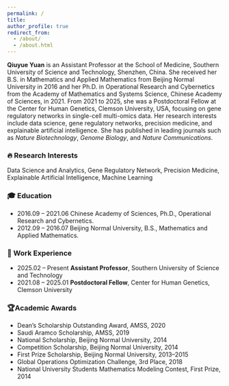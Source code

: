 ```yaml
---
permalink: /
title:
author_profile: true
redirect_from: 
  - /about/
  - /about.html
---
```


**Qiuyue Yuan** is an Assistant Professor at the School of Medicine, Southern University of Science and Technology, Shenzhen, China. She received her B.S. in Mathematics and Applied Mathematics from Beijing Normal University in 2016 and her Ph.D. in Operational Research and Cybernetics from the Academy of Mathematics and Systems Science, Chinese Academy of Sciences, in 2021. From 2021 to 2025, she was a Postdoctoral Fellow at the Center for Human Genetics, Clemson University, USA, focusing on gene regulatory networks in single-cell multi-omics data. Her research interests include data science, gene regulatory networks, precision medicine, and explainable artificial intelligence. She has published in leading journals such as *Nature Biotechnology*, *Genome Biology*, and *Nature Communications*.

### 🔥 Research Interests

Data Science and Analytics, Gene Regulatory Network, Precision Medicine, Explainable Artificial Intelligence, Machine Learning 

### 🎓 Education

- 2016.09 – 2021.06 Chinese Academy of Sciences, Ph.D., Operational Research and Cybernetics.
- 2012.09 – 2016.07 Beijing Normal University, B.S., Mathematics and Applied Mathematics.  

### 💼 Work Experience

- 2025.02 – Present  **Assistant Professor**, Southern University of Science and Technology 
- 2021.08 – 2025.01  **Postdoctoral Fellow**, Center for Human Genetics, Clemson University 

###  🏆**Academic Awards**

- Dean’s Scholarship Outstanding Award, AMSS, 2020
- Saudi Aramco Scholarship, AMSS, 2019
- National Scholarship, Beijing Normal University, 2014
- Competition Scholarship, Beijing Normal University, 2014
- First Prize Scholarship, Beijing Normal University, 2013–2015
- Global Operations Optimization Challenge, 3rd Place, 2018
- National University Students Mathematics Modeling Contest, First Prize, 2014

